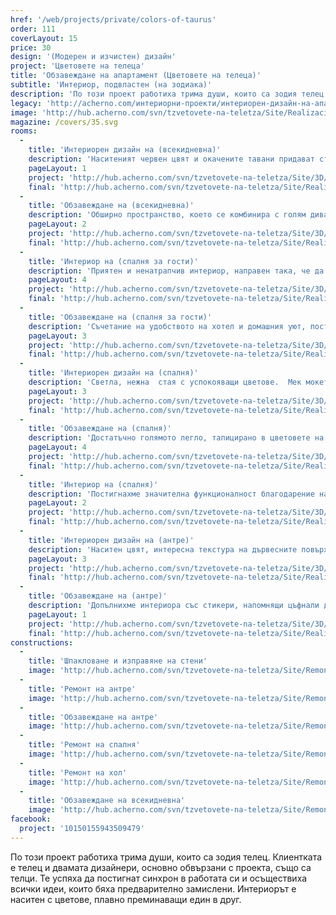 ```yaml
---
href: '/web/projects/private/colors-of-taurus'
order: 111
coverLayout: 15
price: 30
design: '(Модерен и изчистен) дизайн'
project: 'Цветовете на телеца'
title: 'Обзавеждане на апартамент (Цветовете на телеца)'
subtitle: 'Интериор, подвластен (на зодиака)'
description: 'По този проект работиха трима души, които са зодия телец. Клиентката е телец и двамата дизайнери, основно обвързани с проекта, също са телци. Те успяха да постигнат синхрон в работата си и осъществиха всички идеи, които бяха предварително замислени. Интериорът е наситен с цветове, плавно преминаващи един в друг.'
legacy: 'http://acherno.com/интериорни-проекти/интериорен-дизайн-на-апартаменти/цветовете-на-телеца/обзавеждане.html'
image: 'http://hub.acherno.com/svn/tzvetovete-na-teletza/Site/Realizacia/02-h.jpg'
magazine: /covers/35.svg
rooms:
  -
    title: 'Интериорен дизайн на (всекидневна)'
    description: 'Наситеният червен цвят и окачените тавани придават стил на всекидневната. Смесицата от различни материали носи на стаята усещането за многообразие и уют.'
    pageLayout: 1
    project: 'http://hub.acherno.com/svn/tzvetovete-na-teletza/Site/3D/01-h_f.jpg'
    final: 'http://hub.acherno.com/svn/tzvetovete-na-teletza/Site/Realizacia/01-h.jpg'
  -
    title: 'Обзавеждане на (всекидневна)'
    description: 'Обширно пространство, което се комбинира с голям диван и интересни орнаменти по стените. Холът и кухнята са в едно голямо общо помещение, изпълнено със светлина от големите прозорци. '
    pageLayout: 2
    project: 'http://hub.acherno.com/svn/tzvetovete-na-teletza/Site/3D/02-h_f.jpg'
    final: 'http://hub.acherno.com/svn/tzvetovete-na-teletza/Site/Realizacia/02-h.jpg'
  -
    title: 'Интериор на (спалня за гости)'
    description: 'Приятен и ненатрапчив интериор, направен така, че да се хареса на всички гости. Голяма спалня и стилно преливащи един в друг цветове, за които гостите ще говорят дълго.'
    pageLayout: 4
    project: 'http://hub.acherno.com/svn/tzvetovete-na-teletza/Site/3D/04-d_f.jpg'
    final: 'http://hub.acherno.com/svn/tzvetovete-na-teletza/Site/Realizacia/04-s.jpg'
  -
    title: 'Обзавеждане на (спалня за гости)'
    description: 'Съчетание на удобството на хотел и домашния уют, постигнато благодарение на голямото легло, на всички орнаменти и аксесоари.'
    pageLayout: 3
    project: 'http://hub.acherno.com/svn/tzvetovete-na-teletza/Site/3D/05-d_f.jpg'
    final: 'http://hub.acherno.com/svn/tzvetovete-na-teletza/Site/Realizacia/05-s.jpg'
  -
    title: 'Интериорен дизайн на (спалня)'
    description: 'Светла, нежна  стая с успокояващи цветове.  Мек мокет на пода и огледала, отразяващи пространството. '
    pageLayout: 3
    project: 'http://hub.acherno.com/svn/tzvetovete-na-teletza/Site/3D/07-s_f.jpg'
    final: 'http://hub.acherno.com/svn/tzvetovete-na-teletza/Site/Realizacia/07-s2.jpg'
  -
    title: 'Обзавеждане на (спалня)'
    description: 'Достатъчно голямото легло, тапицирано в цветовете на стаята, е изпълнено условие за една пълноценна почивка.'
    pageLayout: 4
    project: 'http://hub.acherno.com/svn/tzvetovete-na-teletza/Site/3D/08-s_f.jpg'
    final: 'http://hub.acherno.com/svn/tzvetovete-na-teletza/Site/Realizacia/08-s2.jpg'
  -
    title: 'Интериор на (спалня)'
    description: 'Постигнахме значителна функционалност благодарение на многото гардероби и шкафове. Дори има телевизор, тайно подаващ се от своето скривалище. '
    pageLayout: 2
    project: 'http://hub.acherno.com/svn/tzvetovete-na-teletza/Site/3D/09-s_f.jpg'
    final: 'http://hub.acherno.com/svn/tzvetovete-na-teletza/Site/Realizacia/09-s2.jpg'
  -
    title: 'Интериорен дизайн на (антре)'
    description: 'Наситен цвят, интересна текстура на дървесните повърхности и запомнящ се мотив на ламперията. Много гардероби и шкафове за всичко необходимо.'
    pageLayout: 3
    project: 'http://hub.acherno.com/svn/tzvetovete-na-teletza/Site/3D/11-k_f.jpg'
    final: 'http://hub.acherno.com/svn/tzvetovete-na-teletza/Site/Realizacia/11-a.jpg'
  -
    title: 'Обзавеждане на (антре)'
    description: 'Допълнихме интериора със стикери, напомнящи цъфнали дървета, за да стане всичко перфектно. '
    pageLayout: 1
    project: 'http://hub.acherno.com/svn/tzvetovete-na-teletza/Site/3D/12-k_f.jpg'
    final: 'http://hub.acherno.com/svn/tzvetovete-na-teletza/Site/Realizacia/12-a.jpg'
constructions:
  - 
    title: 'Шпакловане и изправяне на стени'
    image: 'http://hub.acherno.com/svn/tzvetovete-na-teletza/Site/Remonti/09-r.JPG'
  - 
    title: 'Ремонт на антре'
    image: 'http://hub.acherno.com/svn/tzvetovete-na-teletza/Site/Remonti/11-r.JPG'
  - 
    title: 'Обзавеждане на антре'
    image: 'http://hub.acherno.com/svn/tzvetovete-na-teletza/Site/Remonti/14-r.JPG'
  - 
    title: 'Ремонт на спалня'
    image: 'http://hub.acherno.com/svn/tzvetovete-na-teletza/Site/Remonti/12-r.JPG'
  - 
    title: 'Ремонт на хол'
    image: 'http://hub.acherno.com/svn/tzvetovete-na-teletza/Site/Remonti/03-r.JPG'
  - 
    title: 'Обзавеждане на всекидневна'
    image: 'http://hub.acherno.com/svn/tzvetovete-na-teletza/Site/Remonti/04-r.JPG'
facebook:
  project: '10150155943509479'
---
```

По този проект работиха трима души, които са зодия телец. Клиентката е телец и двамата дизайнери, основно обвързани с проекта, също са телци. Те успяха да постигнат синхрон в работата си и осъществиха всички идеи, които бяха предварително замислени. Интериорът е наситен с цветове, плавно преминаващи един в друг.
